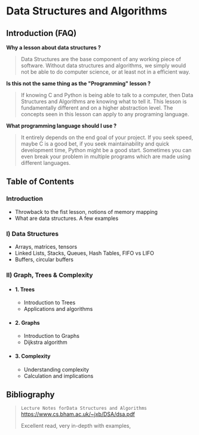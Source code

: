 # Data Structures and Algorithms

## Introduction (FAQ)

**Why a lesson about data structures ?**

> Data Structures are the base component of any working piece of software. Without data structures and algorithms, we simply would not be able to do computer science, or at least not in a efficient way.

**Is this not the same thing as the "Programming" lesson ?**

> If knowing C and Python is being able to talk to a computer, then Data Structures and Algorithms are knowing what to tell it. This lesson is fundamentally different and on a higher abstraction level. The concepts seen in this lesson can apply to any programing language.

**What programming language should I use ?**

> It entirely depends on the end goal of your project. If you seek speed, maybe C is a good bet, if you seek maintainability and quick development time, Python might be a good start. Sometimes you can even break your problem in multiple programs which are made using different languages.

## Table of Contents

### Introduction

- Throwback to the fist lesson, notions of memory mapping
- What are data structures. A few examples

### I) Data Structures

- Arrays, matrices, tensors
- Linked Lists, Stacks, Queues, Hash Tables, FIFO vs LIFO
- Buffers, circular buffers

### II) Graph, Trees & Complexity

- #### 1. Trees

  - Introduction to Trees
  - Applications and algorithms

- #### 2. Graphs
  - Introduction to Graphs
  - Dijkstra algorithm

- #### 3. Complexity

  - Understanding complexity
  - Calculation and implications

## Bibliography

> `Lecture Notes forData Structures and Algorithms` https://www.cs.bham.ac.uk/~jxb/DSA/dsa.pdf
>
> Excellent read, very in-depth with examples, 